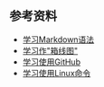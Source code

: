 ## 参考资料

- [学习Markdown语法](https://github.com/younghz/Markdown "Markdown")
- [学习作"箱线图"](http://blog.csdn.net/zhanghongju/article/details/18446131)
- [学习使用GitHub](http://blog.csdn.net/zhanghongju/article/details/18446131 "GitHub")
- [学习使用Linux命令](http://wiki.jikexueyuan.com/project/linux/)

